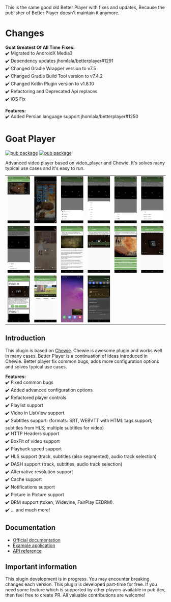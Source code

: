 


This is the same good old Better Player with fixes and updates,
Because the publisher of Better Player doesn't maintain it anymore.

# Changes
**Goat Greatest Of All Time**
**Fixes:**  
✔️ Migrated to AndroidX Media3  
✔️ Dependency updates jhomlala/betterplayer#1291  
✔️ Changed Gradle Wrapper version to v7.5  
✔️ Changed Gradle Build Tool version to v7.4.2  
✔️ Changed Kotlin Plugin version to v1.8.10  
✔️ Refactoring and Deprecated Api replaces  
✔️ iOS Fix 

**Features:**  
✔️ Added Persian language support jhomlala/betterplayer#1250

# Goat Player

[![pub package](https://img.shields.io/github/license/jhomlala/betterplayer.svg?style=flat)](https://github.com/akashefrath/goat_video_player)
[![pub package](https://img.shields.io/badge/platform-flutter-blue.svg)](https://github.com/akashefrath/goat_video_player)

Advanced video player based on video_player and Chewie. It's solves many typical use cases and it's
easy to run.

<table>
   <tr>
      <td>
         <img width="250px" src="https://raw.githubusercontent.com/akashefrath/goat_video_player/master/media/1_result.webp">
      </td>
      <td>
         <img width="250px" src="https://raw.githubusercontent.com/akashefrath/goat_video_player/master/media/2_result.webp">
      </td>
      <td>
         <img width="250px" src="https://raw.githubusercontent.com/akashefrath/goat_video_player/master/media/3_result.webp">
      </td>
      <td>
         <img width="250px" src="https://raw.githubusercontent.com/akashefrath/goat_video_player/master/media/4_result.webp">
      </td>
      <td>
         <img width="250px" src="https://raw.githubusercontent.com/akashefrath/goat_video_player/master/media/5_result.webp">
      </td>
      <td>
         <img width="250px" src="https://raw.githubusercontent.com/akashefrath/goat_video_player/master/media/6_result.webp">
      </td>
   </tr>
   <tr>
      <td>
         <img width="250px" src="https://raw.githubusercontent.com/akashefrath/goat_video_player/master/media/7_result.webp">
      </td>
      <td>
         <img width="250px" src="https://raw.githubusercontent.com/akashefrath/goat_video_player/master/media/8_result.webp">
      </td>
      <td>
         <img width="250px" src="https://raw.githubusercontent.com/akashefrath/goat_video_player/master/media/9_result.webp">
      </td>
      <td>
         <img width="250px" src="https://raw.githubusercontent.com/akashefrath/goat_video_player/master/media/10_result.webp">
      </td>
      <td>
         <img width="250px" src="https://raw.githubusercontent.com/akashefrath/goat_video_player/master/media/11_result.webp">
      </td>
      <td>
         <img width="250px" src="https://raw.githubusercontent.com/akashefrath/goat_video_player/master/media/12_result.webp">
      </td>
   </tr>
   <tr>
      <td>
         <img width="250px" src="https://raw.githubusercontent.com/akashefrath/goat_video_player/master/media/13_result.webp">
      </td>
      <td>
         <img width="250px" src="https://raw.githubusercontent.com/akashefrath/goat_video_player/master/media/14_result.webp">
      </td>
      <td>
         <img width="250px" src="https://raw.githubusercontent.com/akashefrath/goat_video_player/master/media/15_result.webp">
      </td>
      <td>
         <img width="250px" src="https://raw.githubusercontent.com/akashefrath/goat_video_player/master/media/16_result.webp">
      </td>
    </tr>	
</table>

## Introduction

This plugin is based on [Chewie](https://github.com/brianegan/chewie). Chewie is awesome plugin and
works well in many cases. Better Player is a continuation of ideas introduced in Chewie. Better
player fix common bugs, adds more configuration options and solves typical use cases.

**Features:**  
✔️ Fixed common bugs  
✔️ Added advanced configuration options  
✔️ Refactored player controls  
✔️ Playlist support  
✔️ Video in ListView support  
✔️ Subtitles support: (formats: SRT, WEBVTT with HTML tags support; subtitles from HLS; multiple
subtitles for video)  
✔️ HTTP Headers support  
✔️ BoxFit of video support  
✔️ Playback speed support  
✔️ HLS support (track, subtitles (also segmented), audio track selection)  
✔️ DASH support (track, subtitles, audio track selection)     
✔️ Alternative resolution support  
✔️ Cache support  
✔️ Notifications support  
✔️ Picture in Picture support     
✔️ DRM support (token, Widevine, FairPlay EZDRM).    
✔️ ... and much more!

## Documentation

* [Official documentation](https://jhomlala.github.io/betterplayer/)
* [Example application](https://github.com/akashefrath/goat_video_player/tree/master/example)
* [API reference](https://pub.dev/documentation/better_player/latest/better_player/better_player-library.html)

## Important information

This plugin development is in progress. You may encounter breaking changes each version. This plugin
is developed part-time for free. If you need
some feature which is supported by other players available in pub dev, then feel free to create PR.
All valuable contributions are welcome!


